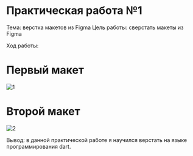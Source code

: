 # Практическая работа №1
Тема: верстка макетов из Figma
Цель работы: сверстать макеты из Figma


Ход работы:
# Первый макет


![1](https://user-images.githubusercontent.com/101565618/197759874-fb7f5de5-8f6b-4a3e-bb72-03e2b00b2df9.png)



# Второй макет


![2](https://user-images.githubusercontent.com/101565618/197759887-e6d6271c-1c08-4afb-a6d6-9753558421dc.png)



Вывод: в данной практической работе я научился верстать на языке программирования dart.
